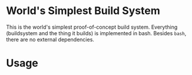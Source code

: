 # World's Simplest Build System

This is the world's simplest proof-of-concept build system.  Everything (buildsystem and the thing it builds) is implemented in bash.  Besides `bash`, there are no external dependencies.

# Usage
